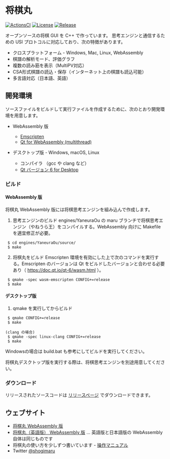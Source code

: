 # 将棋丸

[![ActionsCI](https://github.com/shogimaru/shogimaru/actions/workflows/actions.yml/badge.svg)](https://github.com/shogimaru/shogimaru/actions/workflows/actions.yml)
[![License](https://img.shields.io/badge/license-MIT-blue)](https://opensource.org/licenses/MIT)
[![Release](https://img.shields.io/github/v/release/shogimaru/shogimaru.svg)](https://github.com/shogimaru/shogimaru/releases)

オープンソースの将棋 GUI を C++ で作っています。
思考エンジンと通信するための USI プロトコルに対応しており、次の特徴があります。

- クロスプラットフォーム - Windows, Mac, Linux, WebAssembly
- 棋譜の解析モード、評価グラフ
- 複数の読み筋を表示（MultiPV対応）
- CSA形式棋譜の読込・保存（インターネット上の棋譜も読込可能）
- 多言語対応（日本語、英語）

## 開発環境

ソースファイルをビルドして実行ファイルを作成するために、次のとおり開発環境を用意します。

- WebAssembly 版

  - [Emscripten](https://emscripten.org/)
  - [Qt for WebAssembly (multithread)](https://www.qt.io/)  

- デスクトップ版 - Windows, macOS, Linux
  - コンパイラ （gcc や clang など）
  - [Qt バージョン 6 for Desktop](https://www.qt.io/)

### ビルド

#### WebAssembly 版
将棋丸 WebAssembly 版には将棋思考エンジンを組み込んで作成します。

1. 思考エンジンのビルド
   engines/YaneuraOu の maru ブランチで将棋思考エンジン（やねうら王）をコンパイルする。WebAssembly 向けに Makefile を適宜修正が必要。

```
 $ cd engines/YaneuraOu/source/
 $ make
```

2. 将棋丸をビルド
  Emscripten 環境を有効にした上で次のコマンドを実行する。Emscripten のバージョンは Qt をビルドしたバージョンと合わせる必要あり（ https://doc.qt.io/qt-6/wasm.html ）。

```
 $ qmake -spec wasm-emscripten CONFIG+=release
 $ make
```

#### デスクトップ版

1. qmake を実行してからビルド

```
 $ qmake CONFIG+=release
 $ make

(clang の場合)
 $ qmake -spec linux-clang CONFIG+=release
 $ make
```

Windowsの場合は build.bat も参考にしてビルドを実行してください。

将棋丸デスクトップ版を実行する際は、将棋思考エンジンを別途用意してください。

### ダウンロード

リリースされたソースコードは [リリースページ](https://github.com/shogimaru/shogimaru/releases) でダウンロードできます。

## ウェブサイト

- [将棋丸 WebAssembly 版](https://shogimaru.com)
- [将棋丸（英語版） WebAssembly 版](https://shogimaru.com/index.en.html) ... 英語版と日本語版の WebAssembly 自体は同じものです
- 将棋丸の使い方を少しずつ書いています - [操作マニュアル](https://shogimaru.github.io/shogimaru)
- Twitter [@shogimaru](https://twitter.com/shogimaru)
